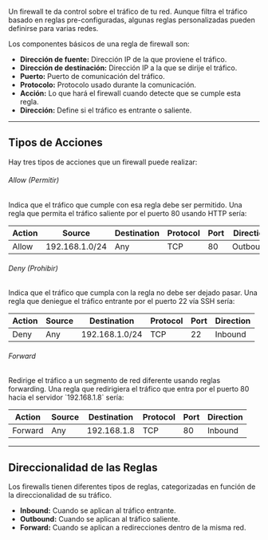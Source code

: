 Un firewall te da control sobre el tráfico de tu red. Aunque filtra el tráfico basado en reglas pre-configuradas, algunas reglas personalizadas pueden definirse para varias redes.

Los componentes básicos de una regla de firewall son:

- **Dirección de fuente:** Dirección IP de la que proviene el tráfico.
- **Dirección de destinación:** Dirección IP a la que se dirije el tráfico.
- **Puerto:** Puerto de comunicación del tráfico.
- **Protocolo:** Protocolo usado durante la comunicación.
- **Acción:** Lo que hará el firewall cuando detecte que se cumple esta regla.
- **Dirección:** Define si el tráfico es entrante o saliente.

-----------------------------
<h2>Tipos de Acciones</h2>
Hay tres tipos de acciones que un firewall puede realizar:

<h6>Allow (Permitir)</h6>
Indica que el tráfico que cumple con esa regla debe ser permitido. Una regla que permita el tráfico saliente por el puerto 80 usando HTTP sería:

| Action | Source         | Destination | Protocol | Port | Direction |
| ------ | -------------- | ----------- | -------- | ---- | --------- |
| Allow  | 192.168.1.0/24 | Any         | TCP      | 80   | Outbound  |

<h6>Deny (Prohibir)</h6>
Indica que el tráfico que cumpla con la regla no debe ser dejado pasar. Una regla que deniegue el tráfico entrante por el puerto 22 vía SSH sería:

| Action | Source | Destination    | Protocol | Port | Direction |
| ------ | ------ | -------------- | -------- | ---- | --------- |
| Deny   | Any    | 192.168.1.0/24 | TCP      | 22   | Inbound   |

<h6>Forward</h6>
Redirige el tráfico a un segmento de red diferente usando reglas forwarding. Una regla que redirigiera el tráfico que entra por el puerto 80 hacia el servidor `192.168.1.8` sería:

| Action  | Source | Destination | Protocol | Port | Direction |
| ------- | ------ | ----------- | -------- | ---- | --------- |
| Forward | Any    | 192.168.1.8 | TCP      | 80   | Inbound   |

--------------------------------
<h2>Direccionalidad de las Reglas</h2>
Los firewalls tienen diferentes tipos de reglas, categorizadas en función de la direccionalidad de su tráfico.

- **Inbound:** Cuando se aplican al tráfico entrante.
- **Outbound:** Cuando se aplican al tráfico saliente.
- **Forward:** Cuando se aplican a redirecciones dentro de la misma red.
